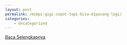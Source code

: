 ```yaml
---
layout: post
permalink: /mimpi-gigi-copot-tapi-bisa-dipasang-lagi/
categories:
    - Uncategorized
---
```


[Baca Selengkapnya](/03)